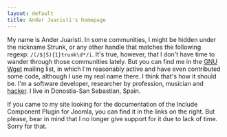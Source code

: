 ```yaml
---
layout: default
title: Ander Juaristi's homepage
---
```

My name is Ander Juaristi. In some communities, I might be hidden under the nickname Strunk, or any other handle that matches the following regexp: `/(/$|S){1}trunk\d*/i`. It's true, however, that I don't have time to wander through those communities lately. But you can find me in the [GNU Wget](http://www.gnu.org/software/wget/) mailing list, in which I'm reasonably active and have even contributed some code, although I use my real name there. I think that's how it should be. I'm a software developer, researcher by profession, musician and [hacker](http://catb.org/~esr/faqs/hacker-howto.html). I live in Donostia-San Sebastian, Spain.

If you came to my site looking for the documentation of the Include Component Plugin for Joomla, you can find it in the links on the right. But please, bear in mind that I no longer give support for it due to lack of time. Sorry for that.


